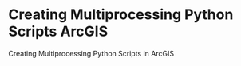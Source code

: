 # Creating Multiprocessing Python Scripts ArcGIS
 Creating Multiprocessing Python Scripts in ArcGIS
